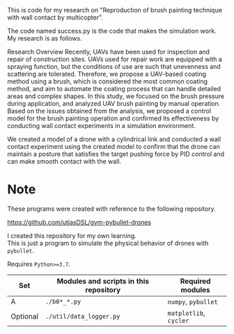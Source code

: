 This is code for my research on "Reproduction of brush painting technique with wall contact by multicopter".

The code named success.py is the code that makes the simulation work.
My research is as follows.

Research Overview
Recently, UAVs have been used for inspection and repair of construction sites. UAVs used for repair work are equipped with a spraying function, but the conditions of use are such that unevenness and scattering are tolerated. Therefore, we propose a UAV-based coating method using a brush, which is considered the most common coating method, and aim to automate the coating process that can handle detailed areas and complex shapes. In this study, we focused on the brush pressure during application, and analyzed UAV brush painting by manual operation. Based on the issues obtained from the analysis, we proposed a control model for the brush painting operation and confirmed its effectiveness by conducting wall contact experiments in a simulation environment.

We created a model of a drone with a cylindrical link and conducted a wall contact experiment using the created model to confirm that the drone can maintain a posture that satisfies the target pushing force by PID control and can make smooth contact with the wall.


# Note

These programs were created with reference to the following repository.

https://github.com/utiasDSL/gym-pybullet-drones

I created this repository for my own learning.  
This is just a program to simulate the physical behavior of drones with `pybullet`.


Requires `Python>=3.7`.


| Set |  Modules and scripts in this repository | Required modules  |
| --- | ----------------- | ----------------- |
| A | `./b0*_*.py` | `numpy`, `pybullet` |
| Optional | `./util/data_logger.py` | `matplotlib`, `cycler` |

